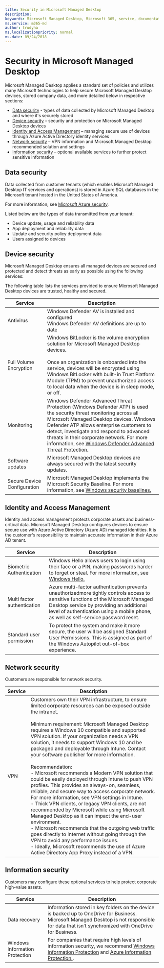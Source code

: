 ```yaml
---
title: Security in Microsoft Managed Desktop 
description:  
keywords: Microsoft Managed Desktop, Microsoft 365, service, documentation
ms.service: m365-md
author: trudyha
ms.localizationpriority: normal
ms.date: 09/24/2018
---
```


# Security in Microsoft Managed Desktop

<!--Security, also Onboarding doc: data handling/store, privileged account access -->

Microsoft Managed Desktop applies a standard set of policies and utilizes many Microsoft technologies to help secure Microsoft Managed Desktop devices, stored company data, and more detailed below in respective sections:  

- [Data security](#data-security) - types of data collected by Microsoft Managed Desktop and where it's securely stored
- [Device security](#device-security) – security and protection on Microsoft Managed Desktop devices
- [Identity and Access Management](#identity-and-access-management) – managing secure use of devices through Azure Active Directory identity services
- [Network security](#network-security) – VPN information and Microsoft Managed Desktop recommended solution and settings
- [Information security](#information-security) – optional available services to further protect sensitive information 

## Data security

Data collected from customer tenants (which enables Microsoft Managed Desktop IT services and operations) is stored in Azure SQL databases in the Microsoft tenant hosted in the United States of America.

For more information, see [Microsoft Azure security](https://docs.microsoft.com/en-us/azure/security/azure-database-security-overview).

Listed below are the types of data transmitted from your tenant:

- Device update, usage and reliability data
- App deployment and reliability data
- Update and security policy deployment data
- Users assigned to devices



## Device security

Microsoft Managed Desktop ensures all managed devices are secured and protected and detect threats as early as possible using the following services:

The following table lists the services provided to ensure Microsoft Managed Desktop devices are trusted, healthy and secured.

Service | Description
--- | ---
Antivirus |	Windows Defender AV is installed and configured<br>Windows Defender AV definitions are up to date
Full Volume Encryption |	Windows BitLocker is the volume encryption solution for Microsoft Managed Desktop devices.<br><br>Once an organization is onboarded into the service, devices will be encrypted using Windows BitLocker with built-in Trust Platform Module (TPM) to prevent unauthorized access to local data when the device is in sleep mode, or off. 
Monitoring |	Windows Defender Advanced Threat Protection (Windows Defender ATP) is used the security threat monitoring across all Microsoft Managed Desktop devices. Windows Defender ATP allows enterprise customers to detect, investigate and respond to advanced threats in their corporate network. For more information, see [Windows Defender Advanced Threat Protection.](https://docs.microsoft.com/windows/threat-protection/windows-defender-atp/windows-defender-advanced-threat-protection) 
Software updates |	Microsoft Managed Desktop devices are always secured with the latest security updates.
Secure Device Configuration |	Microsoft Managed Desktop implements the Microsoft Security Baseline. For more information, see [Windows security baselines.](https://docs.microsoft.com/en-us/windows/security/threat-protection/windows-security-baselines)



## Identity and Access Management

Identity and access management protects corporate assets and business-critical data. Microsoft Managed Desktop configures devices to ensure secure use with Azure Active Directory (Azure AD) managed identities. It is the customer's responsibility to maintain accurate information in their Azure AD tenant. 

Service | Description
--- | ---
Biometric Authentication |	Windows Hello allows users to login using their face or a PIN, making passwords harder to forget or steal. For more information, see [Windows Hello.](https://docs.microsoft.com/windows-hardware/design/device-experiences/windows-hello)
Multi factor authentication	| Azure multi-factor authentication prevents unauthorizedmore tightly controls access to sensitive functions of the Microsoft Managed Desktop service by providing an additional level of authentication using a mobile phone, as well as self-service password reset. 
Standard user permission |	To protect the system and make it more secure, the user will be assigned Standard User Permissions. This is assigned as part of the Windows Autopilot out-of-box experience.



## Network security

Customers are responsible for network security. 

Service | Description
--- | ---
VPN | Customers own their VPN infrastructure, to ensure limited corporate resources can be exposed outside the intranet.<br><br>Minimum requirement: Microsoft Managed Desktop requires a Windows 10 compatible and supported VPN solution. If your organization needs a VPN solution, it needs to support Windows 10 and be packaged and deployable through Intune. Contact your software publisher for more information.<br><br>Recommendation:<br>- Microsoft recommends a Modern VPN solution that could be easily deployed through Intune to push VPN profiles. This provides an always-on, seamless, reliable, and secure way to access corporate network. For more information, see VPN settings in Intune.<br>- Thick VPN clients, or legacy VPN clients, are not recommended by Microsoft while using Microsoft Managed Desktop as it can impact the end-user environment.<br>- Microsoft recommends that the outgoing web traffic goes directly to Internet without going through the VPN to avoid any performance issues.<br>- Ideally, Microsoft recommends the use of Azure Active Directory App Proxy instead of a VPN.


## Information security

Customers may configure these optional services to help protect corporate high-value assets. 

Service | Description
--- | ---
Data recovery  | Information stored in key folders on the device is backed up to OneDrive for Business. Microsoft Managed Desktop is not responsible for data that isn’t synchronized with OneDrive for Business. 
Windows Information Protection |	For companies that require high levels of information security, we recommend [Windows Information Protection](https://docs.microsoft.com/windows/threat-protection/windows-information-protection/protect-enterprise-data-using-wip) and [Azure Information Protection.](https://www.microsoft.com/cloud-platform/azure-information-protection). 

